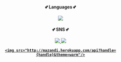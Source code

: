 <div align=center>
	<h4> 💕 Languages 💕  <h4>
	<img src="https://img.shields.io/badge/Python-3776AB?style=flat&logo=Python&logoColor=white" />
	<h4> 💕 SNS 💕  <h4>
	<a href="mailto:yunwltn98@gmail.com"><img src="https://img.shields.io/badge/Gmail-EA4335?style=flat&logo=Gmail&logoColor=white&link="mailto:yunwltn98@gmail.com" />
	<a href="https://coding-jisu.tistory.com/"><img src="https://img.shields.io/badge/Tistory-000000?style=flat&logo=Tistory&logoColor=white&link="https://coding-jisu.tistory.com" />

	<img src="http://mazandi.herokuapp.com/api?handle={handle}&theme=warm"/>
